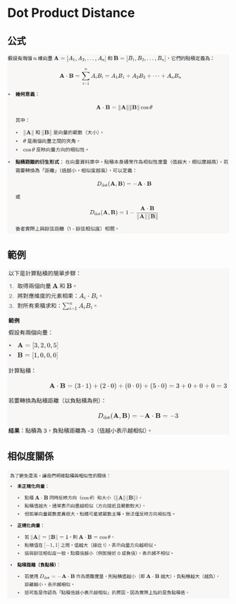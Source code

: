 # Dot Product Distance
## 公式
![dot_product_distance](image/dot_product_distance1.png "dot_product_distance")

## 範例
![dot_product_distance](image/dot_product_distance2.png "dot_product_distance")

## 相似度關係
![dot_product_distance](image/dot_product_distance3.png "dot_product_distance")